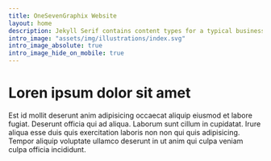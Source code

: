 ```yaml
---
title: OneSevenGraphix Website
layout: home
description: Jekyll Serif contains content types for a typical business website. The theme is fully responsive, blazing fast and artfully illustrated.
intro_image: "assets/img/illustrations/index.svg"
intro_image_absolute: true
intro_image_hide_on_mobile: true
---
```

# Loren ipsum dolor sit amet

Est id mollit deserunt anim adipisicing occaecat aliquip eiusmod et labore fugiat. Deserunt officia qui ad aliqua. Laborum sunt cillum in cupidatat. Irure aliqua esse duis quis exercitation laboris non non qui quis adipisicing. Tempor aliquip voluptate ullamco deserunt in ut anim qui culpa veniam culpa officia incididunt.
